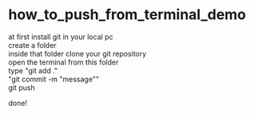 # how_to_push_from_terminal_demo

at first install git in your local pc  
create a folder  
inside that folder clone your git repository  
open the terminal from this folder  
type "git add ."  
"git commit -m "message""  
git push  
  
done!
